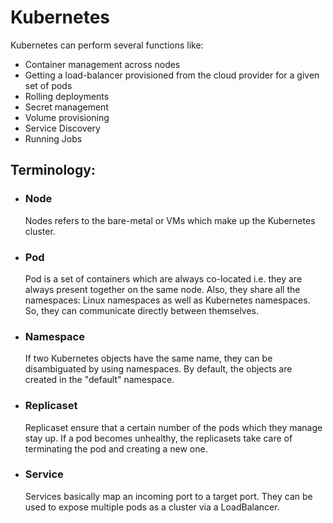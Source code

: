 # Kubernetes

Kubernetes can perform several functions like:
  * Container management across nodes
  * Getting a load-balancer provisioned from the cloud provider for a given set of pods
  * Rolling deployments
  * Secret management
  * Volume provisioning
  * Service Discovery
  * Running Jobs

## Terminology:  
  * ### Node
    Nodes refers to the bare-metal or VMs which make up the Kubernetes cluster.

  * ### Pod  
    Pod is a set of containers which are always co-located i.e. they are always present together on the same node. Also, they share all the namespaces: Linux namespaces as well as Kubernetes namespaces. So, they can communicate directly between themselves.

  * ### Namespace  
    If two Kubernetes objects have the same name, they can be disambiguated by using namespaces. By default, the objects are created in the "default" namespace.

  * ### Replicaset  
    Replicaset ensure that a certain number of the pods which they manage stay up. If a pod becomes unhealthy, the replicasets take care of terminating the pod and creating a new one.

  * ### Service  
    Services basically map an incoming port to a target port. They can be used to expose multiple pods as a cluster via a LoadBalancer.


